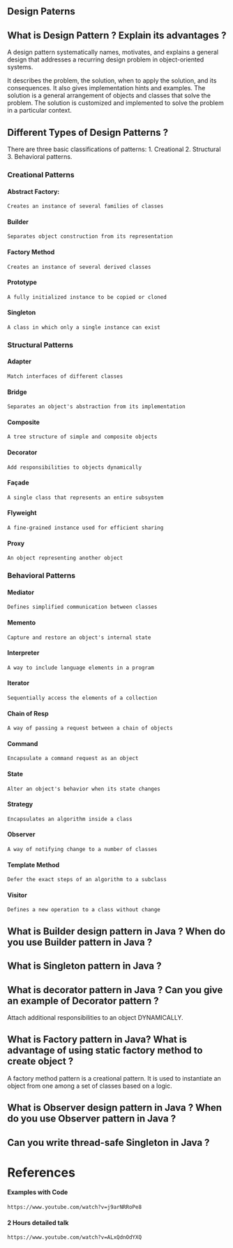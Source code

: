 ## Design Paterns

## What is Design Pattern ? Explain its advantages ?

A design pattern systematically names, motivates, and explains a general design that addresses a recurring design problem in object-oriented systems. 

It describes the problem, the solution, when to apply the solution, and its consequences. It also gives implementation hints and examples. The solution is a general arrangement of objects and classes that solve the problem. The solution is customized and implemented to solve the problem in a particular context. 

## Different Types of Design Patterns ?

There are three basic classifications of patterns: 
	1. Creational 
	2. Structural
	3. Behavioral patterns.

### Creational Patterns

#### Abstract Factory: 
	Creates an instance of several families of classes 

#### Builder
	Separates object construction from its representation 

#### Factory Method
	Creates an instance of several derived classes 

#### Prototype
	A fully initialized instance to be copied or cloned 

#### Singleton
	A class in which only a single instance can exist 

### Structural Patterns

#### Adapter
	Match interfaces of different classes

#### Bridge
	Separates an object's abstraction from its implementation

#### Composite
	A tree structure of simple and composite objects

#### Decorator
	Add responsibilities to objects dynamically

#### Façade
	A single class that represents an entire subsystem

#### Flyweight
	A fine-grained instance used for efficient sharing

#### Proxy
	An object representing another object

### Behavioral Patterns

#### Mediator
	Defines simplified communication between classes

#### Memento
	Capture and restore an object's internal state 

#### Interpreter
	A way to include language elements in a program

#### Iterator
	Sequentially access the elements of a collection

#### Chain of Resp
	A way of passing a request between a chain of objects

#### Command
	Encapsulate a command request as an object

#### State
	Alter an object's behavior when its state changes

#### Strategy
	Encapsulates an algorithm inside a class

#### Observer
	A way of notifying change to a number of classes

#### Template Method
	Defer the exact steps of an algorithm to a subclass

#### Visitor
	Defines a new operation to a class without change

##  What is Builder design pattern in Java ? When do you use Builder pattern in Java ?

##  What is Singleton pattern in Java ?

##  What is decorator pattern in Java ? Can you give an example of Decorator pattern ?

Attach additional responsibilities to an object DYNAMICALLY.

##  What is Factory pattern in Java? What is advantage of using static factory method to create object ?

A factory method pattern is a creational pattern. It is used to instantiate an object from one among a set of classes based on a logic.

##  What is Observer design pattern in Java ? When do you use Observer pattern in Java ?

##  Can you write thread-safe Singleton in Java ?


# References

#### Examples with Code

	https://www.youtube.com/watch?v=j9arNRRoPe8

#### 2 Hours detailed talk
	
	https://www.youtube.com/watch?v=ALxQdnOdYXQ